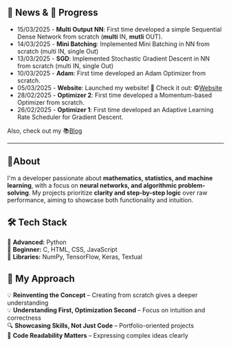 ## **📰 News & 🧠 Progress**
- 15/03/2025 - **Multi Output NN**: First time developed a simple Sequential Dense Network from scratch (**multi** IN, **mutli** OUT).
- 14/03/2025 - **Mini Batching**: Implemented Mini Batching in NN from scratch (multi IN, single Out) 
- 13/03/2025 - **SGD**: Implemented Stochastic Gradient Descent in NN from scratch (multi IN, single Out)
- 10/03/2025 - **Adam**: First time developed an Adam Optimizer from scratch.
- 05/03/2025 - **Website**: Launched my website! 🎉 Check it out: ©️[Website](https://rviole.github.io/Portfolio/)
- 28/02/2025 - **Optimizer 2**: First time developed a Momentum-based Optimizer from scratch.
- 26/02/2025 - **Optimizer 1**: First time developed an Adaptive Learning Rate Scheduler for Gradient Descent.

Also, check out my 📚[Blog](https://machine-learning-journey.hashnode.dev/)

---

## **🩻About**
I'm a developer passionate about **mathematics, statistics, and machine learning**, with a focus on **neural networks, and algorithmic problem-solving**. My projects prioritize **clarity and step-by-step logic** over raw performance, aiming to showcase both functionality and intuition.  

## **🛠️ Tech Stack**  
🔹 **Advanced:** Python  
🔹 **Beginner:** C, HTML, CSS, JavaScript  
🔹 **Libraries:** NumPy, TensorFlow, Keras, Textual   

## **📌 My Approach**  
💡 **Reinventing the Concept** – Creating from scratch gives a deeper understanding  
💡 **Understanding First, Optimization Second** – Focus on intuition and correctness  
🔍 **Showcasing Skills, Not Just Code** – Portfolio-oriented projects  
🎨 **Code Readability Matters** – Expressing complex ideas clearly  


